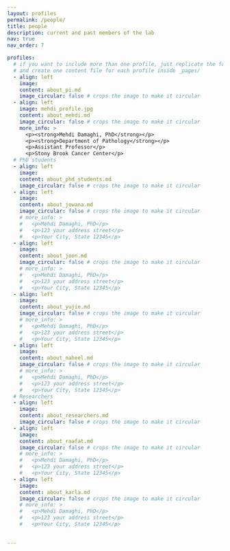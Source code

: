 ```yaml
---
layout: profiles
permalink: /people/
title: people
description: current and past members of the lab
nav: true
nav_order: 7

profiles:
  # if you want to include more than one profile, just replicate the following block
  # and create one content file for each profile inside _pages/
  - align: left
    image:
    content: about_pi.md
    image_circular: false # crops the image to make it circular
  - align: left
    image: mehdi_profile.jpg
    content: about_mehdi.md
    image_circular: false # crops the image to make it circular
    more_info: >
      <p><strong>Mehdi Damaghi, PhD</strong></p>
      <p><strong>Department of Pathology</strong></p>
      <p>Assistant Professor</p>
      <p>Stony Brook Cancer Center</p>
  # PhD students
  - align: left
    image:
    content: about_phd_students.md
    image_circular: false # crops the image to make it circular
  - align: left
    image:
    content: about_jowana.md
    image_circular: false # crops the image to make it circular
    # more_info: >
    #   <p>Mehdi Damaghi, PhD</p>
    #   <p>123 your address street</p>
    #   <p>Your City, State 12345</p>
  - align: left
    image:
    content: about_joon.md
    image_circular: false # crops the image to make it circular
    # more_info: >
    #   <p>Mehdi Damaghi, PhD</p>
    #   <p>123 your address street</p>
    #   <p>Your City, State 12345</p>
  - align: left
    image:
    content: about_yujie.md
    image_circular: false # crops the image to make it circular
    # more_info: >
    #   <p>Mehdi Damaghi, PhD</p>
    #   <p>123 your address street</p>
    #   <p>Your City, State 12345</p>
  - align: left
    image:
    content: about_naheel.md
    image_circular: false # crops the image to make it circular
    # more_info: >
    #   <p>Mehdi Damaghi, PhD</p>
    #   <p>123 your address street</p>
    #   <p>Your City, State 12345</p>
  # Researchers
  - align: left
    image:
    content: about_researchers.md
    image_circular: false # crops the image to make it circular
  - align: left
    image:
    content: about_raafat.md
    image_circular: false # crops the image to make it circular
    # more_info: >
    #   <p>Mehdi Damaghi, PhD</p>
    #   <p>123 your address street</p>
    #   <p>Your City, State 12345</p>
  - align: left
    image:
    content: about_karla.md
    image_circular: false # crops the image to make it circular
    # more_info: >
    #   <p>Mehdi Damaghi, PhD</p>
    #   <p>123 your address street</p>
    #   <p>Your City, State 12345</p>
  

---
```



